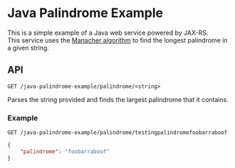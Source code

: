 # Java Palindrome Example
This is a simple example of a Java web service powered by JAX-RS.  
This service uses the [Manacher algorithm](https://en.wikipedia.org/wiki/Longest_palindromic_substring) 
to find the longest palindrome in a given string.


## API

`GET /java-palindrome-example/palindrome/<string>`

Parses the string provided and finds the largest palindrome that it contains.

### Example 

`GET /java-palindrome-example/palindrome/testingpalindromefoobarraboof`

```json
{
	"palindrome": "foobarraboof"
}
```
